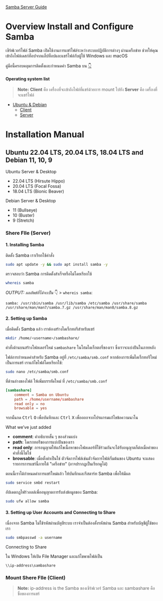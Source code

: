 <!-- https://ubuntu.com/tutorials/install-and-configure-samba#4-setting-up-user-accounts-and-connecting-to-share -->

[Samba Server Guide](https://help.ubuntu.com/community/Samba/SambaServerGuide?_ga=2.22781115.1053081430.1675660950-291376188.1671546043)


<!-- **Check user and group**
```bash
id -u <username>
id -g <groupname>
```

**Check list user**
```bash
pdbedit -L -v
``` -->
# Overview Install and Configure Samba
เซิร์ฟเวอร์ไฟล์ Samba เปิดใช้งานการแชร์ไฟล์ระหว่างระบบปฏิบัติการต่างๆ ผ่านเครือข่าย ช่วยให้คุณเข้าถึงไฟล์เดสก์ท็อปจากแล็ปท็อปและแชร์ไฟล์กับผู้ใช้ Windows และ macOS

คู่มือนี้ครอบคลุมการติดตั้งและกำหนดค่า Samba บน [👇](#operating-system-list)

<!-- What you’ll learn
- Make Server File Shrer with Samba Server & Client
- Share via local network & Network (LAN)

Requirements for doing
- Linux Operating System
- Local Area Network (LAN) to share files over -->

#### Operating system list

> **Note:** **Client** คือ เครื่องที่จะเข้าถึงไฟล์ที่แชร์ด้วยการ mount ไปยัง **Server** คือ เครื่องที่จะแชร์ไฟล์

- [Ubuntu & Debian](#ubuntu-2204-lts-2004-lts-1804-lts-and-debian-11-10-9)
    - [Client](#mount-shere-file-client)
    - [Server](#shere-file-server)





# Installation Manual
## Ubuntu 22.04 LTS, 20.04 LTS, 18.04 LTS and Debian 11, 10, 9
Ubuntu Server & Desktop
- 22.04 LTS (Hirsute Hippo) 
- 20.04 LTS (Focal Fossa)
- 18.04 LTS (Bionic Beaver)

Debian Server & Desktop
- 11 (Bullseye)
- 10 (Buster)
- 9 (Stretch)





### Shere FIle (Server)

#### 1. Installing Samba

ติดตั้ง Samba เราเรียกใช้คำสั่ง


```bash
sudo apt update -y && sudo apt install samba -y
```


ตรวจสอบว่า Samba การติดตั้งสำเร็จหรือไม่โดยเรียกใช้
```bash
whereis samba
```


_OUTPUT: ผลลัพธ์ที่ได้จะเป็น_ 👇 > `whereis samba`:
```log
samba: /usr/sbin/samba /usr/lib/samba /etc/samba /usr/share/samba /usr/share/man/man7/samba.7.gz /usr/share/man/man8/samba.8.gz
```



#### 2. Setting up Samba

เมื่อติดตั้ง Samba แล้ว เราต้องสร้างไดเร็กทอรีสำหรับแชร์
```bash
mkdir /home/<username>/sambashare/
```
คำสั่งด้านบนสร้างโฟลเดอร์ใหม่ `sambashare` ในโฮมไดเร็กตอรี่ของเรา ซึ่งเราจะแบ่งปันในภายหลัง

ไฟล์การกำหนดค่าสำหรับ Samba อยู่ที่ `/etc/samba/smb.conf` หากต้องการเพิ่มไดเร็กทอรีใหม่เป็นการแชร์ เราแก้ไขไฟล์โดยเรียกใช้:


```bash
sudo nano /etc/samba/smb.conf
```
ที่ด้านล่างของไฟล์ ให้เพิ่มบรรทัดใหม่ ที่ `/etc/samba/smb.conf`
```smb.conf
[sambashare]
    comment = Samba on Ubuntu
    path = /home/username/sambashare
    read only = no
    browsable = yes
```

จากนั้นกด <kbd>Ctrl</kbd> <kbd>O</kbd> เพื่อบันทึกและ <kbd>Ctrl</kbd> <kbd>X</kbd> เพื่อออกจากโปรแกรมแก้ไขข้อความนาโน

What we’ve just added
- **comment**: คำอธิบายสั้น ๆ ของส่วนแบ่ง
- **path**: ไดเรกทอรีของการแบ่งปันของเรา
- **read only**: การอนุญาตให้แก้ไขเนื้อหาของโฟลเดอร์ที่ใช้ร่วมกันจะได้รับอนุญาตก็ต่อเมื่อค่าของคำสั่งนี้ไม่ใช่
- **browsable**: เมื่อตั้งค่าเป็นใช่ ตัวจัดการไฟล์เช่นตัวจัดการไฟล์เริ่มต้นของ Ubuntu จะแสดงรายการการแชร์นี้ภายใต้ "เครือข่าย" (อาจปรากฏเป็นเรียกดูได้)


ตอนนี้เราได้กำหนดค่าการแชร์ใหม่แล้ว ให้บันทึกและรีสตาร์ท Samba เพื่อให้มีผล
```bash
sudo service smbd restart
```


อัปเดตกฎไฟร์วอลล์เพื่ออนุญาตการรับส่งข้อมูลของ Samba:
```bash
sudo ufw allow samba
```



#### 3. Setting up User Accounts and Connecting to Share

เนื่องจาก Samba ไม่ใช้รหัสผ่านบัญชีระบบ เราจำเป็นต้องตั้งรหัสผ่าน Samba สำหรับบัญชีผู้ใช้ของเรา
```bash
sudo smbpasswd -a username
```


Connecting to Share

ใน Windows ให้เปิด File Manager และแก้ไขพาธไฟล์เป็น
```
\\ip-address\sambashare
```




### Mount Shere FIle (Client)

> **Note:** ip-address is the Samba ของเซิร์ฟเวอร์ Samba และ sambashare คือชื่อของการแชร์